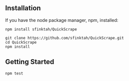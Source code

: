 ## Installation

If you have the node package manager, npm, installed:

```shell
npm install sfinktah/QuickScrape
```

```shell
git clone https://github.com/sfinktah/QuickScrape.git
cd QuickScrape
npm install
```

## Getting Started

```shell
npm test
```
